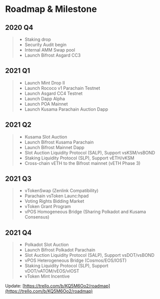 # Roadmap & Milestone

## 2020 Q4

> * Staking drop
> * Security Audit begin
> * Internal AMM Swap pool
> * Launch Bifrost Asgard CC3

## 2021 Q1

> * Launch Mint Drop II
> * Launch Rococo v1 Parachain Testnet
> * Launch Asgard CC4 Testnet
> * Launch Dapp Alpha
> * Launch POA Mainnet
> * Launch Kusama Parachain Auction Dapp

## 2021 Q2

> * Kusama Slot Auction
> * Launch Bifrost Kusama Parachain
> * Launch Bifrost Mainnet Dapp
> * Slot Auction Liquidity Protocol \(SALP\), Support vsKSM/vsBOND 
> * Staking Liquidity Protocol \(SLP\), Support vETH/vKSM 
> * Cross-chain vETH to the Bifrost mainnet \(vETH Phase 3\)

## 2021 Q3

> * vTokenSwap \(Zenlink Compatibility\)
> * Parachain vsToken Launc:hpad
> * Voting Rights Bidding Market
> * vToken Grant Program
> * vPOS Homogeneous Bridge \(Sharing Polkadot and Kusama Consensus\)

## 2021 Q4

> * Polkadot Slot Auction
> * Launch Bifrost Polkadot Parachain
> * Slot Auction Liquidity Protocol \(SALP\),  Support vsDOT/vsBOND
> * vPOS Heterogeneous Bridge \(Cosmos/EOS/IOST\)
> * Staking Liquidity Protocol \(SLP\), Support vDOT/vATOM/vEOS/vIOST
> * vToken Mint Incentive

Update: [https://trello.com/b/KQ5M6Oo2/roadmap](https://trello.com/b/KQ5M6Oo2/roadmap)

